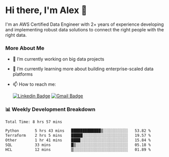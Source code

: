 # Hi there, I'm Alex  👋

I'm an AWS Certified Data Engineer with 2+ years of experience developing and implementing robust data solutions to connect the right people with the right data. 

### More About Me

- 🔭 I’m currently working on big data projects
- 🌱 I’m currently learning more about building enterprise-scaled data platforms
- 📫 How to reach me:

  [![Linkedin Badge](https://img.shields.io/badge/LinkedIn-0077B5?style=for-the-badge&logo=linkedin&logoColor=white)](https://www.linkedin.com/in/itsalexchen) [![Gmail Badge](https://img.shields.io/badge/Gmail-D14836?style=for-the-badge&logo=gmail&logoColor=white)](mailto:itsalexchen@gmail.com)




### 📊 Weekly Development Breakdown
<!--START_SECTION:waka-->

```txt
Total Time: 8 hrs 57 mins

Python       5 hrs 43 mins   █████████████▒░░░░░░░░░░░   53.82 %
Terraform    2 hrs 5 mins    █████░░░░░░░░░░░░░░░░░░░░   19.57 %
Other        1 hr 41 mins    ████░░░░░░░░░░░░░░░░░░░░░   15.84 %
SQL          33 mins         █▒░░░░░░░░░░░░░░░░░░░░░░░   05.18 %
HCL          12 mins         ▒░░░░░░░░░░░░░░░░░░░░░░░░   01.89 %
```

<!--END_SECTION:waka-->

